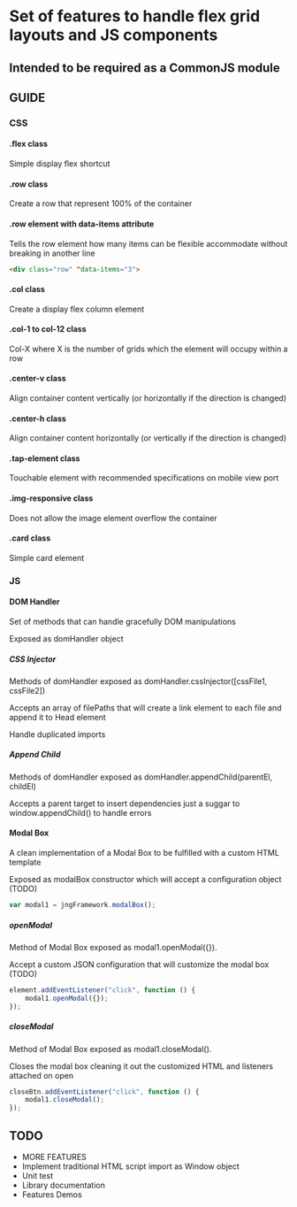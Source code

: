 # Set of features to handle flex grid layouts and JS components

## Intended to be required as a CommonJS module

## GUIDE

### CSS
#### .flex class
Simple display flex shortcut

#### .row class
Create a row that represent 100% of the container

#### .row element with data-items attribute
Tells the row element how many items can be flexible accommodate without breaking in another line
```html
<div class="row" "data-items="3">
```


#### .col class
Create a display flex column element

#### .col-1 to col-12 class
Col-X where X is the number of grids which the element will occupy within a row

#### .center-v class
Align container content vertically (or horizontally if the direction is changed)

#### .center-h class
Align container content horizontally (or vertically if the direction is changed)

#### .tap-element class
Touchable element with recommended specifications on mobile view port

#### .img-responsive class
Does not allow the image element overflow the container

#### .card class
Simple card element

### JS
#### DOM Handler
Set of methods that can handle gracefully DOM manipulations

Exposed as domHandler object

##### CSS Injector
Methods of domHandler exposed as domHandler.cssInjector([cssFile1, cssFile2])

Accepts an array of filePaths that will create a link element to each file and append it to Head element

Handle duplicated imports
 
##### Append Child
Methods of domHandler exposed as domHandler.appendChild(parentEl, childEl)

Accepts a parent target to insert dependencies just a suggar to window.appendChild() to handle errors

#### Modal Box
A clean implementation of a Modal Box to be fulfilled with a custom HTML template

Exposed as modalBox constructor which will accept a configuration object (TODO)
```js
var modal1 = jngFramework.modalBox();
```

##### openModal
Method of Modal Box exposed as modal1.openModal({}).

Accept a custom JSON configuration that will customize the modal box (TODO)
```js
element.addEventListener("click", function () {
    modal1.openModal({});
});
```
##### closeModal
Method of Modal Box exposed as modal1.closeModal().

Closes the modal box cleaning it out the customized HTML and listeners attached on open
```js
closeBtn.addEventListener("click", function () {
    modal1.closeModal();
});
```

## TODO
* MORE FEATURES
* Implement traditional HTML script import as Window object
* Unit test
* Library documentation
* Features Demos

